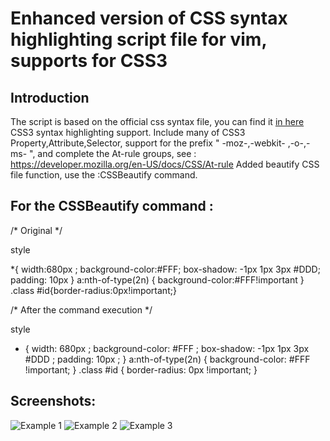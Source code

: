 # Enhanced version of CSS syntax highlighting script file for vim, supports for CSS3 

##  Introduction
  
The script is based on the official css syntax file, you can find it [in here](http://fleiner.com/vim/syntax/css.vim)
CSS3 syntax highlighting support. Include many of CSS3 Property,Attribute,Selector,
support for the prefix " -moz-,-webkit- ,-o-,-ms- ", and complete the At-rule groups,
see : https://developer.mozilla.org/en-US/docs/CSS/At-rule
Added beautify CSS file function,  use the :CSSBeautify command.


##  For the CSSBeautify command :

/* Original */

style

*{ width:680px ;
background-color:#FFF;
box-shadow: -1px 1px 3px #DDD;
padding: 10px
}
a:nth-of-type(2n) 
{
  background-color:#FFF!important
}
.class #id{border-radius:0px!important;}

/* After the command execution */

style

* {
width: 680px ;
background-color: #FFF ;
box-shadow: -1px 1px 3px #DDD ;
padding: 10px ;
}
a:nth-of-type(2n) {
background-color: #FFF !important;
}
.class #id {
border-radius: 0px !important;
}

##  Screenshots:
![Example 1](http://i.imgur.com/HjD48SP.jpg)
![Example 2](http://i.imgur.com/MBzDyhm.jpg)
![Example 3](http://i.imgur.com/HR2nYl2.jpg)

